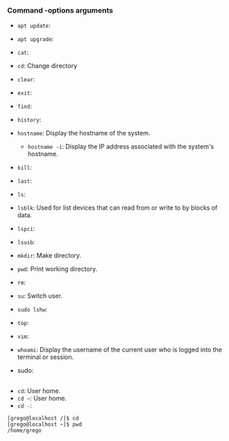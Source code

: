 ### Command -options arguments

- `apt update`: 
- `apt upgrade`:
- `cat`: 
- `cd`: Change directory
- `clear`:
- `exit`: 
- `find`: 
- `history`:
- `hostname`: Display the hostname of the system.
  - `hostname -i`: Display the IP address associated with the system's hostname.
- `kill`: 
- `last`: 
- `ls`: 
- `lsblk`: Used for list devices that can read from or write to by blocks of data.
- `lspci`:
- `lsusb`:
- `mkdir`: Make directory.
- `pwd`: Print working directory.
- `rm`:
- `su`: Switch user.
- `sudo lshw`: 
- `top`: 
- `vim`:
- `whoami`: Display the username of the current user who is logged into the terminal or session.


- sudo:

##

- `cd`: User home.
- `cd ~`: User home.
- `cd -`: 

``` console
[grego@localhost /]$ cd
[grego@localhost ~]$ pwd
/home/grego
```
